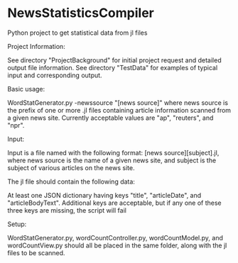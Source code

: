 # NewsStatisticsCompiler
 Python project to get statistical data from jl files

Project Information:

See directory "ProjectBackground" for initial project request and detailed output file information.
See directory "TestData" for examples of typical input and corresponding output.

Basic usage:

WordStatGenerator.py -newssource "[news source]" where news source is the prefix of one or more .jl files containing article information scanned from a given news site. Currently acceptable values are "ap", "reuters", and "npr".

Input:

Input is a file named with the following format: [news source][subject].jl, where news source is the name of a given news site, and subject is the subject of various articles on the news site.

The jl file should contain the following data:

At least one JSON dictionary having keys "title", "articleDate", and "articleBodyText". Additional keys are acceptable, but if any one of these three keys are missing, the script will fail

Setup:

WordStatGenerator.py, wordCountController.py, wordCountModel.py, and wordCountView.py should all be placed in the same folder, along with the jl files to be scanned.

